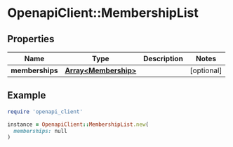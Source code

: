 # OpenapiClient::MembershipList

## Properties

| Name | Type | Description | Notes |
| ---- | ---- | ----------- | ----- |
| **memberships** | [**Array&lt;Membership&gt;**](Membership.md) |  | [optional] |

## Example

```ruby
require 'openapi_client'

instance = OpenapiClient::MembershipList.new(
  memberships: null
)
```


